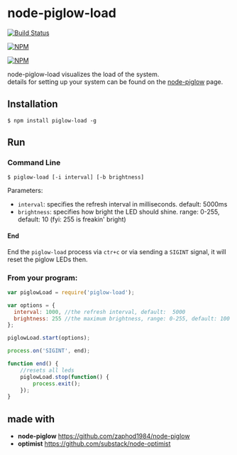 # node-piglow-load

[![Build Status](https://travis-ci.org/zaphod1984/node-piglow-load.png)](https://travis-ci.org/zaphod1984/node-piglow-load)

[![NPM](https://nodei.co/npm/piglow-load.png)](https://nodei.co/npm/piglow-load/)

[![NPM](https://nodei.co/npm-dl/piglow-load.png?months=3)](https://nodei.co/npm/piglow-load/)

node-piglow-load visualizes the load of the system.   
details for setting up your system can be found on the [node-piglow](https://github.com/zaphod1984/node-piglow) page.

## Installation

```
$ npm install piglow-load -g
```

## Run

### Command Line
```
$ piglow-load [-i interval] [-b brightness]
```

Parameters:

- `interval`: specifies the refresh interval in milliseconds. default: 5000ms
- `brightness`: specifies how bright the LED should shine. range: 0-255, default: 10 (fyi: 255 is freakin' bright)

#### End

End the `piglow-load` process via `ctr+c` or via sending a `SIGINT` signal, it will reset the piglow LEDs then.

### From your program:

```javascript
var piglowLoad = require('piglow-load');

var options = {
  interval: 1000, //the refresh interval, default:  5000
  brightness: 255 //the maximum brightness, range: 0-255, default: 100
};

piglowLoad.start(options);

process.on('SIGINT', end);

function end() {
    //resets all leds
    piglowLoad.stop(function() {
        process.exit();
    });
}
```

## made with
- **node-piglow** https://github.com/zaphod1984/node-piglow
- **optimist** https://github.com/substack/node-optimist
